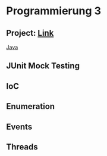 # Programmierung 3

## Project: [Link](https://github.com/Ktechen/prog3)
[Java](http://openbook.rheinwerk-verlag.de/javainsel/)

## JUnit Mock Testing
## IoC
## Enumeration
## Events
## Threads


